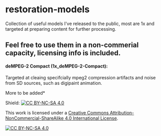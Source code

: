 # restoration-models
Collection of useful models I've released to the public, most are 1x and targeted at preparing content for further processing. 

## Feel free to use them in a non-commerial capacity, licensing info is included. 


#### deMPEG-2 Compact (1x_deMPEG-2-Compact): 
Targeted at cleaing specifcially mpeg2 compression artifacts and noise from SD sources, such as digipaint animation.





More to be added* 





Shield: [![CC BY-NC-SA 4.0][cc-by-nc-sa-shield]][cc-by-nc-sa]

This work is licensed under a
[Creative Commons Attribution-NonCommercial-ShareAlike 4.0 International License][cc-by-nc-sa].

[![CC BY-NC-SA 4.0][cc-by-nc-sa-image]][cc-by-nc-sa]

[cc-by-nc-sa]: http://creativecommons.org/licenses/by-nc-sa/4.0/
[cc-by-nc-sa-image]: https://licensebuttons.net/l/by-nc-sa/4.0/88x31.png
[cc-by-nc-sa-shield]: https://img.shields.io/badge/License-CC%20BY--NC--SA%204.0-lightgrey.svg

